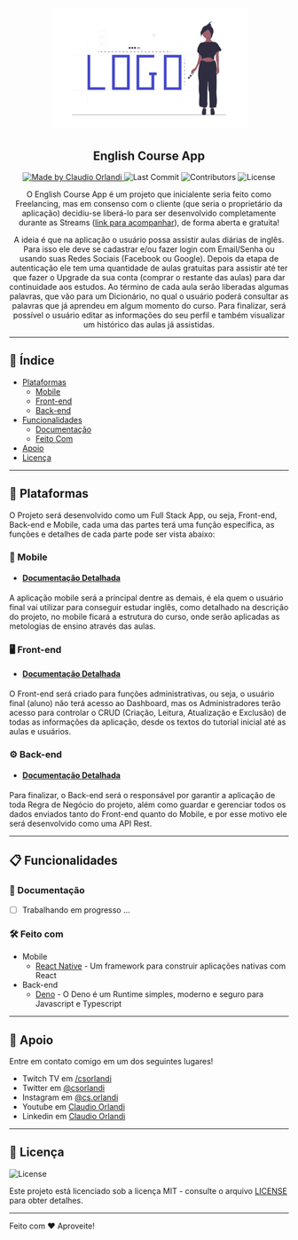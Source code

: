 <h1 align="center">
  <a href="https://github.com/csorlandi/english-course">
    <img alt="English Course Logo" src="./readme/logo.png" width="350px" />
  </a>
</h1>

<h2 align="center">
  English Course App
</h2>

<p align="center">
  <a href="https://github.com/csorlandi">
    <img alt="Made by Claudio Orlandi" src="https://img.shields.io/badge/made%20by-Claudio%20Orlandi-brightgreen">
  </a>

  <img alt="Last Commit" src="https://img.shields.io/github/last-commit/csorlandi/english-course">

  <img alt="Contributors" src="https://img.shields.io/github/contributors/csorlandi/english-course">

  <img alt="License" src="https://img.shields.io/badge/license-MIT-%2304D361">
</p>

<p align="center">O English Course App é um projeto que inicialente seria feito como Freelancing, mas em consenso com o cliente (que seria o proprietário da aplicação) decidiu-se liberá-lo para ser desenvolvido completamente durante as Streams (<a href="https://twitch.tv/csorlandi" target="_blank">link para acompanhar</a>), de forma aberta e gratuita!
</p>
<p align="center">
A ideia é que na aplicação o usuário possa assistir aulas diárias de inglês. Para isso ele deve se cadastrar e/ou fazer login com Email/Senha ou usando suas Redes Sociais (Facebook ou Google). Depois da etapa de autenticação ele tem uma quantidade de aulas gratuitas para assistir até ter que fazer o Upgrade da sua conta (comprar o restante das aulas) para dar continuidade aos estudos. Ao término de cada aula serão liberadas algumas palavras, que vão para um Dicionário, no qual o usuário poderá consultar as palavras que já aprendeu em algum momento do curso. Para finalizar, será possível o usuário editar as informações do seu perfil e também visualizar um histórico das aulas já assistidas.</p>

---

## 🔖 Índice

<ul>
  <li>
    <a href="#-plataformas">Plataformas</a>
    <ul>
      <li><a href="#-mobile">Mobile</a></li>
      <li><a href="#-front-end">Front-end</a></li>
      <li><a href="#-back-end">Back-end</a></li>
    </ul>
  </li>
  <li>
    <a href="#-funcionalidades">Funcionalidades</a>
    <ul>
      <li><a href="#-documentacao">Documentação</a></li>
      <li><a href="#-feito-com">Feito Com</a></li>
    </ul>
  </li>
  <li><a href="#-apoio">Apoio</a></li>
  <li><a href="#-licença">Licença</a></li>
</ul>

---

## 📑 Plataformas

O Projeto será desenvolvido como um Full Stack App, ou seja, Front-end, Back-end e Mobile, cada uma das partes terá uma função específica, as funções e detalhes de cada parte pode ser vista abaixo:

 ### 📱 Mobile
 
 - #### [Documentação Detalhada](https://github.com/csorlandi/english-course/tree/master/mobile)

A aplicação mobile será a principal dentre as demais, é ela quem o usuário final vai utilizar para conseguir estudar inglês, como detalhado na descrição do projeto, no mobile ficará a estrutura do curso, onde serão aplicadas as metologias de ensino através das aulas.

### 🖥 Front-end

- #### [Documentação Detalhada](https://github.com/csorlandi/english-course/tree/master/frontend)

O Front-end será criado para funções administrativas, ou seja, o usuário final (aluno) não terá acesso ao Dashboard, mas os Administradores terão acesso para controlar o CRUD (Criação, Leitura, Atualização e Exclusão) de todas as informações da aplicação, desde os textos do tutorial inicial até as aulas e usuários.

### ⚙️ Back-end

- #### [Documentação Detalhada](https://github.com/csorlandi/english-course/tree/master/backend)

Para finalizar, o Back-end será o responsável por garantir a aplicação de toda Regra de Negócio do projeto, além como guardar e gerenciar todos os dados enviados tanto do Front-end quanto do Mobile, e por esse motivo ele será desenvolvido como uma API Rest.

---

## 📋 Funcionalidades

### 📖 Documentação

- [ ] Trabalhando em progresso ...

### 🛠 Feito com

- Mobile
  - [React Native](https://reactnative.dev/) - Um framework para construir aplicações nativas com React
- Back-end
  - [Deno](https://deno.land/) - O Deno é um Runtime simples, moderno e seguro para Javascript e Typescript

---

## 📌 Apoio

Entre em contato comigo em um dos seguintes lugares!

- Twitch TV em [/csorlandi](https://twitch.tv/csorlandi)
- Twitter em [@csorlandi](https://twitter.com/csorlandi)
- Instagram em [@cs.orlandi](https://www.instagram.com/cs.orlandi/)
- Youtube em [Claudio Orlandi](https://www.youtube.com/claudiosorlandi)
- Linkedin em [Claudio Orlandi](https://www.linkedin.com/in/csorlandi/)

---

## 📝 Licença

<img alt="License" src="https://img.shields.io/badge/license-MIT-%2304D361">


Este projeto está licenciado sob a licença MIT - consulte o arquivo [LICENSE](LICENSE) para obter detalhes.

---

Feito com ♥ Aproveite!
